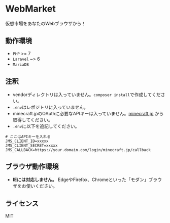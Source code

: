 # WebMarket
仮想市場をあなたのWebブラウザから！

## 動作環境
* `PHP` >= 7
* `Laravel` ~> 6
* `MariaDB`

## 注釈
- vendorディレクトリは入っていません。`composer install`で作成してください。
- `.env`はレポジトリに入っていません。
- minecraft.jpのOAuthに必要なAPIキーは入っていません。[minecraft.jp](https://minecraft.jp/developer/apps/new) から取得してください。
- `.env`に以下を追記してください。
```
# ここはAPIキーを入れる
JMS_CLIENT_ID=xxxxx
JMS_CLIENT_SECRET=xxxxx
JMS_CALLBACK=https://your.domain.com/login/minecraft.jp/callback
```

## ブラウザ動作環境
- **IEには対応しません。** EdgeやFirefox、Chromeといった「モダン」ブラウザをお使いください。

## ライセンス
MIT
